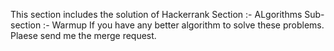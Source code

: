 This section includes the solution of Hackerrank Section :- ALgorithms Sub-section :- Warmup
If you have any better algorithm to solve these problems. Plaese send me the merge request.

